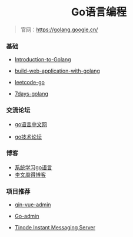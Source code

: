 <h1 align="center">Go语言编程</h1>

> 官网：https://golang.google.cn/

### 基础

- [Introduction-to-Golang](https://github.com/0voice/Introduction-to-Golang)
- [build-web-application-with-golang](https://github.com/astaxie/build-web-application-with-golang)



- [leetcode-go](https://github.com/halfrost/LeetCode-Go)
- [7days-golang](https://github.com/geektutu/7days-golang)



### 交流论坛

- [go语言中文网](https://studygolang.com/)

- [go技术论坛](https://learnku.com/go)



### 博客

- [系统学习go语言](https://www.zhihu.com/question/30461290/answer/210414739)
- [李文周得博客](https://www.liwenzhou.com/posts/Go/go_menu/)



### 项目推荐

- [gin-vue-admin](https://github.com/flipped-aurora/gin-vue-admin)

- [Go-admin](https://github.com/go-admin-team/go-admin)

- [Tinode Instant Messaging Server](https://github.com/tinode/chat)
